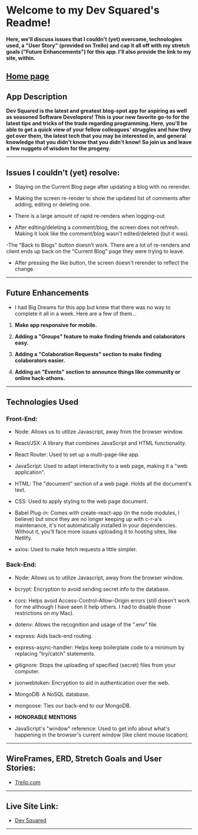# Welcome to my Dev Squared's Readme!
**Here, we'll discuss issues that I couldn't (yet) overcome, technologies used, a "User Story" (provided on Trello) and cap it all off with my stretch goals ("Future Enhancements") for this app. I'll also provide the link to my site, within.**

[Home page](./src/assets/images/dev_squared.png)
---

## App Description
**Dev Squared is the latest and greatest blog-spot app for aspiring as well as seasoned Software Developers! This is your new favorite go-to for the latest tips and tricks of the trade regarding programming. Here, you'll be able to get a quick view of your fellow colleagues' struggles and how they got over them, the latest tech that you may be interested in, and general knowledge that you didn't know that you didn't know! So join us and leave a few nuggets of wisdom for the progeny.**

---

## Issues I couldn't (yet) resolve:

- Staying on the Current Blog page after updating a blog with no rerender.

- Making the screen re-render to show the updated list of comments after adding, editing or deleting one.

- There is a large amount of rapid re-renders when logging-out.

- After editing/deleting a comment/blog, the screen does not refresh. Making it look like the comment/blog wasn't edited/deleted (but it was).

-The "Back to Blogs" button doesn't work. There are a lot of re-renders and client ends up back on the "Current Blog" page they were trying to leave.

- After pressing the like button, the screen doesn't rerender to reflect the change.

---

## Future Enhancements
- I had Big Dreams for this app but knew that there was no way to complete it all in a week. Here are a few of them...

1. **Make app responsive for mobile.**

2. **Adding a "Groups" feature to make finding friends and colaborators easy.**

3. **Adding a "Colaboration Requests" section to make finding colaborators easier.**

4. **Adding an "Events" section to announce things like community or online hack-athons.**

---

## **Technologies Used**
### Front-End:
- Node: Allows us to utilize Javascript, away from the browser window.

- React/JSX: A library that combines JavaScript and HTML functionality.

- React Router: Used to set up a multi-page-like app.

- JavaScript: Used to adapt interactivity to a web page, making it a "web application".

- HTML: The "document" section of a web page. Holds all the document's text.

- CSS: Used to apply styling to the web page document.

- Babel Plug-in: Comes with create-react-app (in the node modules, I believe) but since they are no longer keeping up with c-r-a's maintenance, it's  not automatically installed in your dependencies. Without it, you'll face more issues uploading it to hosting sites, like Netlify.

- axios: Used to make fetch requests a little simpler.

### Back-End:
- Node: Allows us to utilize Javascript, away from the browser window.

- bcrypt: Encryption to avoid sending secret info to the database.

- cors: Helps avoid Access-Control-Allow-Origin errors (still doesn't work for me although I have seen it help others. I had to disable those restrictions on my Mac).

- dotenv: Allows the recognition and usage of the ".env" file.

- express: Aids back-end routing.

- express-async-handler: Helps keep boilerplate code to a minimum by replacing "try/catch" statements.

- gitignore: Stops the uploading of specified (secret) files from your computer.

- jsonwebtoken: Encryption to aid in authentication over the web.

- MongoDB: A NoSQL database.

- mongoose: Ties our back-end to our MongoDB.

- **HONORABLE MENTIONS**
- JavaScript's "window" reference: Used to get info about what's happening in the browser's current window (like client mouse location).

---

## WireFrames, ERD, Stretch Goals and User Stories:
- [Trello.com](https://trello.com/b/HxWEnQnm/blogging-app-project-board)


---

## Live Site Link:

- [Dev Squared](https://devsquared.onrender.com)

---
